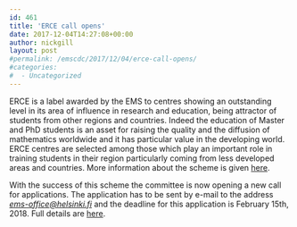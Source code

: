 ```yaml
---
id: 461
title: 'ERCE call opens'
date: 2017-12-04T14:27:08+00:00
author: nickgill
layout: post
#permalink: /emscdc/2017/12/04/erce-call-opens/
#categories:
#  - Uncategorized
---
```


ERCE is a label awarded by the EMS to centres showing an outstanding level in its area of influence in research and education, being attractor of students from other regions and countries. Indeed the education of Master and PhD students is an asset for raising the quality and the diffusion of mathematics worldwide and it has particular value in the developing world. ERCE centres are selected among those which play an important role in training students in their region particularly coming from less developed areas and countries. More information about the scheme is given <a href = "erce.php">here</a>.

With the success of this scheme the committee is now opening a new call for applications. The application has to be sent by e-mail to the address <i>ems-office@helsinki.fi</i> and the deadline for this application is February 15th, 2018. Full details are <a href="Call-ERCE5.pdf">here</a>.
